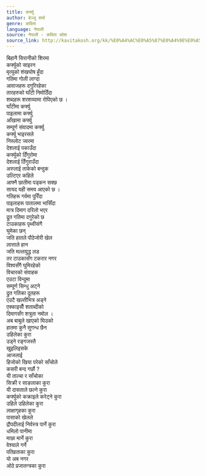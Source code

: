 ```yaml
---
title: कर्फ्यु
author: बेञ्जू शर्मा
genre: कविता
language: नेपाली
source: नेपाली - कविता कोश
source_link: http://kavitakosh.org/kk/%E0%A4%AC%E0%A5%87%E0%A4%9E%E0%A5%8D%E0%A4%9C%E0%A5%82_%E0%A4%B6%E0%A4%B0%E0%A5%8D%E0%A4%AE%E0%A4%BE
---
```


बिहानै सिरानीको शिरमा  
कर्फ्युको साइरन  
मृत्युको शंखघोष हुँदा  
गतिमा गोली लाग्दा  
आवाजहरू दगुरिरहेका  
तारहरुको घाँटी निमोठिँदा  
शब्दहरू शरशय्यामा रोपिएको छ ।  
घाँटीमा कर्फ्यु  
पाइलामा कर्फ्यु  
आँखामा कर्फ्यु  
सम्पूर्ण संवादमा कर्फ्यु  
कर्फ्यु भाइरसले  
निस्लोट ज्वरमा  
देशलाई पकाउँदा  
कर्फ्युको ठिँगुरोमा  
देशलाई ठिँगुराउँदा  
अरुलाई ताकेको बन्दुक  
उल्टिएर कहिले  
आफ्नै छातीमा पड्कन सक्छ  
सायद यही समय आएको छ ।  
गतिहरू गर्वमा पुरिँदा  
पाइलाहरू पातालमा भासिँदा  
मात्र दिमाग दरिलो भएर  
द्रूत गतिमा दगुरेको छ  
टाउकाहरू पृथ्वीसंगै  
घुमेका छन्  
जति हातले पौठेजोरी खेल  
लात्ताले हान  
जति मल्लयुद्ध लड  
तर टाउकासँग टकरार नगर  
विश्वसँगै घुमिरहेको  
विचारको संवाहक  
एउटा विन्दुमा  
सम्पूर्ण सिन्धु अट्ने  
द्रुत गतिका दूतहरू  
एउटै खल्तीभित्र अड्ने  
एक्काइसौँ शताब्दीको  
दिमागसँग शत्रुता नमोल ।  
अब बाबुले खाएको घिउको  
हातमा कुनै सुगन्ध छैन  
उहिलेका कुरा  
उड्ने रङ्गजस्तै  
खुइलिइसके  
आजलाई  
हिजोको खिया परेको साँचोले  
कसरी बन्द गर्छौ ?  
यी ताल्चा र साँचोका  
सिक्री र साङलाका कुरा  
यी दासताले छल्ने कुरा  
कर्फ्युको कक्राइले करेट्ने कुरा  
उहिले उहिलेका कुरा  
लाक्षागृहका कुरा  
पासाको खेलले  
द्रौपदीलाई निर्वस्त्र पार्ने कुरा  
धमिलो पानीमा  
माछा मार्ने कुरा  
वेश्याले गर्ने  
पतिव्रताका कुरा  
यो अब नगर  
ओठे प्रजातन्त्रका कुरा
